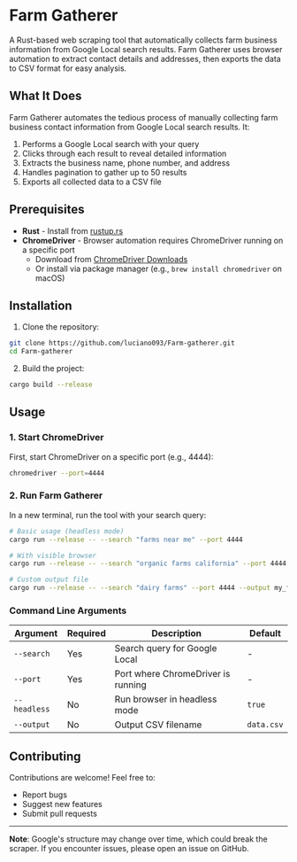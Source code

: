 # Farm Gatherer

A Rust-based web scraping tool that automatically collects farm business information from Google Local search results. Farm Gatherer uses browser automation to extract contact details and addresses, then exports the data to CSV format for easy analysis.

## What It Does

Farm Gatherer automates the tedious process of manually collecting farm business contact information from Google Local search results. It:

1. Performs a Google Local search with your query
2. Clicks through each result to reveal detailed information
3. Extracts the business name, phone number, and address
4. Handles pagination to gather up to 50 results
5. Exports all collected data to a CSV file

## Prerequisites

- **Rust** - Install from [rustup.rs](https://rustup.rs/)
- **ChromeDriver** - Browser automation requires ChromeDriver running on a specific port
  - Download from [ChromeDriver Downloads](https://chromedriver.chromium.org/downloads)
  - Or install via package manager (e.g., `brew install chromedriver` on macOS)

## Installation

1. Clone the repository:
```bash
git clone https://github.com/luciano093/Farm-gatherer.git
cd Farm-gatherer
```

2. Build the project:
```bash
cargo build --release
```

## Usage

### 1. Start ChromeDriver

First, start ChromeDriver on a specific port (e.g., 4444):
```bash
chromedriver --port=4444
```

### 2. Run Farm Gatherer

In a new terminal, run the tool with your search query:

```bash
# Basic usage (headless mode)
cargo run --release -- --search "farms near me" --port 4444

# With visible browser
cargo run --release -- --search "organic farms california" --port 4444 --headless false

# Custom output file
cargo run --release -- --search "dairy farms" --port 4444 --output my_farms.csv
```

### Command Line Arguments

| Argument | Required | Description | Default |
|----------|----------|-------------|---------|
| `--search` | Yes | Search query for Google Local | - |
| `--port` | Yes | Port where ChromeDriver is running | - |
| `--headless` | No | Run browser in headless mode | `true` |
| `--output` | No | Output CSV filename | `data.csv` |

## Contributing

Contributions are welcome! Feel free to:

- Report bugs
- Suggest new features
- Submit pull requests
---

**Note**: Google's structure may change over time, which could break the scraper. If you encounter issues, please open an issue on GitHub.
